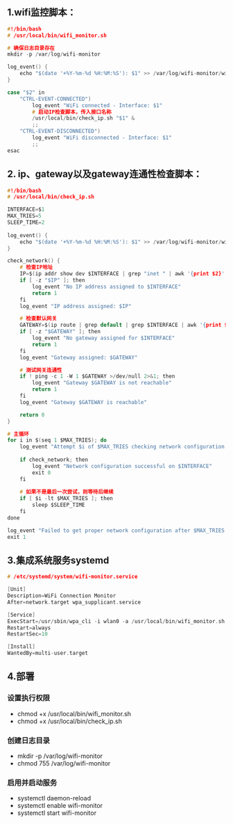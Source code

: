 ## 1.wifi监控脚本：
```c
#!/bin/bash
# /usr/local/bin/wifi_monitor.sh

# 确保日志目录存在
mkdir -p /var/log/wifi-monitor

log_event() {
    echo "$(date '+%Y-%m-%d %H:%M:%S'): $1" >> /var/log/wifi-monitor/wifi.log
}

case "$2" in
    "CTRL-EVENT-CONNECTED")
        log_event "WiFi connected - Interface: $1"
        # 启动IP检查脚本，传入接口名称
        /usr/local/bin/check_ip.sh "$1" &
        ;;
    "CTRL-EVENT-DISCONNECTED")
        log_event "WiFi disconnected - Interface: $1"
        ;;
esac
```

## 2. ip、gateway以及gateway连通性检查脚本：
```c
#!/bin/bash
# /usr/local/bin/check_ip.sh

INTERFACE=$1
MAX_TRIES=5
SLEEP_TIME=2
  
log_event() {
    echo "$(date '+%Y-%m-%d %H:%M:%S'): $1" >> /var/log/wifi-monitor/wifi.log
}

check_network() {
    # 检查IP地址
    IP=$(ip addr show dev $INTERFACE | grep "inet " | awk '{print $2}' | cut -d/ -f1)
    if [ -z "$IP" ]; then
        log_event "No IP address assigned to $INTERFACE"
        return 1
    fi
    log_event "IP address assigned: $IP"

    # 检查默认网关
    GATEWAY=$(ip route | grep default | grep $INTERFACE | awk '{print $3}')
    if [ -z "$GATEWAY" ]; then
        log_event "No gateway assigned for $INTERFACE"
        return 1
    fi
    log_event "Gateway assigned: $GATEWAY"

    # 测试网关连通性
    if ! ping -c 1 -W 1 $GATEWAY >/dev/null 2>&1; then
        log_event "Gateway $GATEWAY is not reachable"
        return 1
    fi
    log_event "Gateway $GATEWAY is reachable"

    return 0
}

# 主循环
for i in $(seq 1 $MAX_TRIES); do
    log_event "Attempt $i of $MAX_TRIES checking network configuration..."
    
    if check_network; then
        log_event "Network configuration successful on $INTERFACE"
        exit 0
    fi
    
    # 如果不是最后一次尝试，则等待后继续
    if [ $i -lt $MAX_TRIES ]; then
        sleep $SLEEP_TIME
    fi
done

log_event "Failed to get proper network configuration after $MAX_TRIES attempts"
exit 1
```
## 3.集成系统服务systemd
```c
# /etc/systemd/system/wifi-monitor.service

[Unit]
Description=WiFi Connection Monitor
After=network.target wpa_supplicant.service

[Service]
ExecStart=/usr/sbin/wpa_cli -i wlan0 -a /usr/local/bin/wifi_monitor.sh
Restart=always
RestartSec=10

[Install]
WantedBy=multi-user.target
```

## 4.部署
### 设置执行权限
- chmod +x /usr/local/bin/wifi_monitor.sh
- chmod +x /usr/local/bin/check_ip.sh

### 创建日志目录
- mkdir -p /var/log/wifi-monitor
- chmod 755 /var/log/wifi-monitor

### 启用并启动服务
- systemctl daemon-reload
- systemctl enable wifi-monitor
- systemctl start wifi-monitor